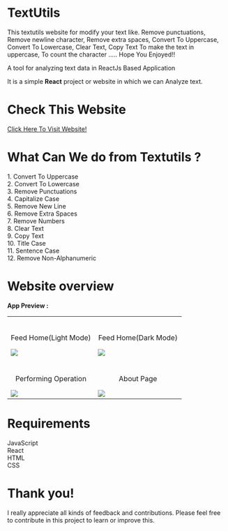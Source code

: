 # TextUtils
This textutils website for modify your text like. Remove punctuations, Remove newline character, Remove extra spaces, Convert To Uppercase, Convert To Lowercase, Clear Text, Copy Text To make the text in uppercase, To count the character ..... Hope You Enjoyed!!

A tool for analyzing text data in ReactJs Based Application

It is a simple <b>React</b> project or website in which we can Analyze text.

# Check This Website

<a href="https://mohammedvaraliya.github.io/TextUtils-ReactApp/">Click Here To Visit Website!</a>

<h1>What Can We do from Textutils ?</h1>
1. Convert To Uppercase<br>
2. Convert To Lowercase<br>
3. Remove Punctuations<br>
4. Capitalize Case<br>
5. Remove New Line<br>
6. Remove Extra Spaces<br>
7. Remove Numbers<br>
8. Clear Text<br>
9. Copy Text<br>
10. Title Case<br>
11. Sentence Case<br>
12. Remove Non-Alphanumeric<br>

# Website overview

**App Preview :**

<table width="100%"> 
<tr>
<td width="50%">      
&nbsp; 
<br>
<p align="center">
  Feed Home(Light Mode)
</p>
<img src="https://github.com/Mohammedvaraliya/TextUtils-ReactApp/assets/95087498/d8708071-6efe-43a5-a7d8-29204a9ceca4">
</td> 
<td width="50%">
<br>
<p align="center">
  Feed Home(Dark Mode)
</p>
<img src="https://github.com/Mohammedvaraliya/TextUtils-ReactApp/assets/95087498/5b2d48ed-2a50-4228-b13d-ed7286eff043">
</td>
</tr>
<tr>
<td width="50%">
<br>
<p align="center">
  Performing Operation
</p>
<img src="https://github.com/Mohammedvaraliya/TextUtils-ReactApp/assets/95087498/a03ef631-19c0-4f79-aa6b-837050799638">
</td>
<td width="50%">
<br>
<p align="center">
  About Page
</p>
<img src="https://github.com/Mohammedvaraliya/TextUtils-ReactApp/assets/95087498/ca1b9b65-a0f2-4ca8-9150-71cf4c4d2aca">
</td>
</tr>
</table>

<h1>Requirements</h1>
JavaScript<br>
React<br>
HTML<br>
CSS<br>

# Thank you!

I really appreciate all kinds of feedback and contributions. Please feel free to contribute in this project to learn or improve this.

